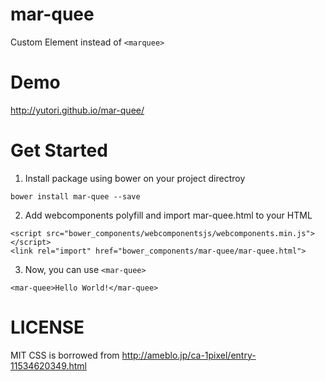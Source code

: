 # mar-quee
Custom Element instead of `<marquee>`

# Demo
http://yutori.github.io/mar-quee/

# Get Started

1. Install package using bower on your project directroy
```
bower install mar-quee --save
```

2. Add webcomponents polyfill and import mar-quee.html to your HTML
```
<script src="bower_components/webcomponentsjs/webcomponents.min.js"></script>
<link rel="import" href="bower_components/mar-quee/mar-quee.html">
```
3. Now, you can use `<mar-quee>`
```
<mar-quee>Hello World!</mar-quee>
```

# LICENSE
MIT
CSS is borrowed from http://ameblo.jp/ca-1pixel/entry-11534620349.html
